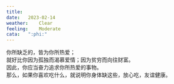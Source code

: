 ```yaml
---
title:	
date:	2023-02-14
weather:	Clear
feeling:	Moderate
cata:	":phi:"
---
```


你所缺乏的，皆为你所热爱；  
就好比你因为孤独而渴慕爱情；因为贫穷而向往财富。  
因此，你应当奋力追求你所热爱的事物。  
那么，如果你喜欢吃什么，就说明你身体缺这些，放心吃，友谊健康。
